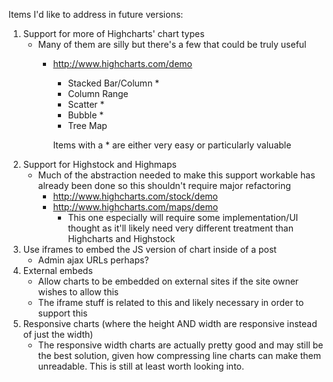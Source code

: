 Items I'd like to address in future versions:

1. Support for more of Highcharts' chart types
	- Many of them are silly but there's a few that could be truly useful
		- http://www.highcharts.com/demo
			- Stacked Bar/Column *
			- Column Range
			- Scatter *
			- Bubble *
			- Tree Map

			Items with a * are either very easy or particularly valuable
2. Support for Highstock and Highmaps
	- Much of the abstraction needed to make this support workable has already been done so this shouldn't require major refactoring
		- http://www.highcharts.com/stock/demo
		- http://www.highcharts.com/maps/demo
			- This one especially will require some implementation/UI thought as it'll likely need very different treatment than Highcharts and Highstock
3. Use iframes to embed the JS version of chart inside of a post
	- Admin ajax URLs perhaps?
4. External embeds
	- Allow charts to be embedded on external sites if the site owner wishes to allow this
	- The iframe stuff is related to this and likely necessary in order to support this
5. Responsive charts (where the height AND width are responsive instead of just the width)
	- The responsive width charts are actually pretty good and may still be the best solution, given how compressing line charts can make them unreadable. This is still at least worth looking into.